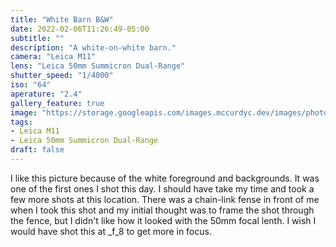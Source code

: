 ```yaml
---
title: "White Barn B&W"
date: 2022-02-06T11:26:49-05:00
subtitle: ""
description: "A white-on-white barn."
camera: "Leica M11"
lens: "Leica 50mm Summicron Dual-Range"
shutter_speed: "1/4000"
iso: "64"
aperature: "2.4"
gallery_feature: true
image: "https://storage.googleapis.com/images.mccurdyc.dev/images/photography/2022-02-05-white-bw-m11-50mm-s4000-f24-i64.JPG"
tags:
- Leica M11
- Leica 50mm Summicron Dual-Range
draft: false
---
```


I like this picture because of the white foreground and backgrounds. It was one
of the first ones I shot this day. I should have take my time and took a few more
shots at this location. There was a chain-link fense in front of me when I took
this shot and my initial thought was to frame the shot through the fence, but
I didn't like how it looked with the 50mm focal lenth. I wish I would have
shot this at _f_8 to get more in focus.
